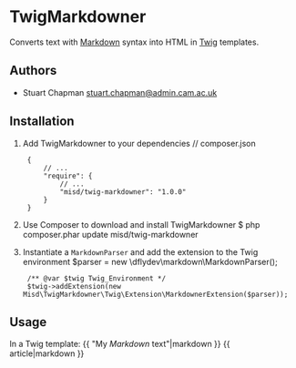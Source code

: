TwigMarkdowner
==============

Converts text with [Markdown](http://daringfireball.net/projects/markdown/) syntax into HTML in [Twig]() templates.

Authors
-------
* Stuart Chapman <stuart.chapman@admin.cam.ac.uk>

Installation
------------
1. Add TwigMarkdowner to your dependencies
        // composer.json

        {
            // ...
            "require": {
                // ...
                "misd/twig-markdowner": "1.0.0"
            }
        }

2. Use Composer to download and install TwigMarkdowner
        $ php composer.phar update misd/twig-markdowner

3. Instantiate a `MarkdownParser` and add the extension to the Twig environment
        $parser = new \dflydev\markdown\MarkdownParser();

        /** @var $twig Twig_Environment */
        $twig->addExtension(new Misd\TwigMarkdowner\Twig\Extension\MarkdownerExtension($parser));

Usage
-----
In a Twig template:
        {{ "My *Markdown* text"|markdown }}
        {{ article|markdown }}